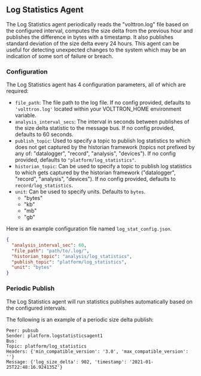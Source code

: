 ## Log Statistics Agent

The Log Statistics agent periodically reads the "volttron.log" file based on the configured interval, computes the size 
delta from the previous hour and publishes the difference in bytes with a timestamp.  It also publishes standard 
deviation of the size delta every 24 hours.  This agent can be useful for detecting unexpected changes to the system 
which may be an indication of some sort of failure or breach.


### Configuration

The Log Statistics agent has 4 configuration parameters, all of which are required:

- `file_path`:  The file path to the log file. If no config provided, defaults to `'volttron.log'` located within your VOLTTRON_HOME environment variable.
- `analysis_interval_secs`: The interval in seconds between publishes of the size delta statistic to the message bus. If no config provided, defaults to 60 seconds.
- `publish_topic`: Used to specify a topic to publish log statistics to which does not get captured by the
  historian framework (topics not prefixed by any of: "datalogger", "record", "analysis", "devices"). If no config provided, defaults to `"platform/log_statistics"`.
- `historian_topic`:  Can be used to specify a topic to publish log statistics to which gets captured by the
  historian framework ("datalogger", "record", "analysis", "devices"). If no config provided, defaults to `record/log_statistics`.
- `unit`:  Can be used to specify units. Defaults to `bytes`.
  - "bytes"
  - "kb"
  - "mb"
  - "gb"

Here is an example configuration file named `log_stat_config.json`.
```json
{
  "analysis_interval_sec": 60,
  "file_path": "path/to/.log/",
  "historian_topic": "analysis/log_statistics",
  "publish_topic": "platform/log_statistics",
  "unit": "bytes"
}
```


### Periodic Publish

The Log Statistics agent will run statistics publishes automatically based on the configured intervals.

The following is an example of a periodic size delta publish:

```
Peer: pubsub
Sender: platform.logstatisticsagent1
Bus:
Topic: platform/log_statistics
Headers: {'min_compatible_version': '3.0', 'max_compatible_version': ''}
Message: {'log_size_delta': 902, 'timestamp': '2021-01-25T22:48:16.924135Z'}
```

